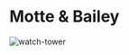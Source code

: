 # Motte & Bailey
![watch-tower](https://3dwarehouse.sketchup.com/warehouse/v1.0/publiccontent/18e66fb7-a1e8-4877-aef6-66ee75cb4af9)